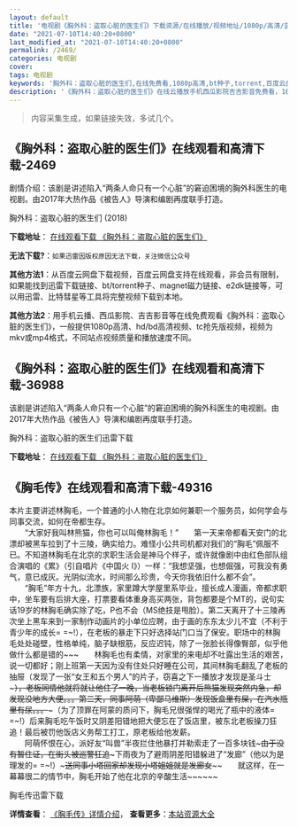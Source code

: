 ```yaml
---
layout: default
title: '电视剧《胸外科：盗取心脏的医生们》下载资源/在线播放/视频地址/1080p/高清/蓝光'
date: "2021-07-10T14:40:20+0800"
last_modified_at: "2021-07-10T14:40:20+0800"
permalink: /2469/
categories: 电视剧
cover:
tags: 电视剧
keywords: '胸外科：盗取心脏的医生们,在线免费看,1080p高清,bt种子,torrent,百度云盘,magnet,磁力链,迅雷下载资源'
description: '《胸外科：盗取心脏的医生们》在线云播放手机西瓜影院吉吉影音免费看，1080p高清bd/hd未删减完整版和tc抢先枪版，mkv/mp4格式，附带bt/torrent种子、magnet/磁力链、百度云盘、网盘资源迅雷下载链接'
---
```


>内容采集生成，如果链接失效，多试几个。


## 《胸外科：盗取心脏的医生们》在线观看和高清下载-2469

剧情介绍：该剧是讲述陷入“两条人命只有一个心脏”的窘迫困境的胸外科医生的电视剧。由2017年大热作品《被告人》导演和编剧再度联手打造。


胸外科：盗取心脏的医生们 (2018)

**下载地址**： [在线观看下载 《胸外科：盗取心脏的医生们》](https://www.btbtdy.me/btdy/dy13605.html) 


**无法下载?**：`如果迅雷因版权原因无法下载，关注微信公众号 `

**其他方法1**：从百度云网盘下载视频，百度云网盘支持在线观看，非会员有限制，如果能找到迅雷下载链接、bt/torrent种子、magnet磁力链接、e2dk链接等，可以用迅雷、比特彗星等工具将完整视频下载到本地。

**其他方法2**：用手机云播、西瓜影院、吉吉影音等在线免费观看《胸外科：盗取心脏的医生们》，一般提供1080p高清、hd/bd高清视频、tc抢先版视频，视频为mkv或mp4格式，不同站点视频质量和播放速度不同。


## 《胸外科：盗取心脏的医生们》在线观看和高清下载-36988

该剧是讲述陷入“两条人命只有一个心脏”的窘迫困境的胸外科医生的电视剧。由2017年大热作品《被告人》导演和编剧再度联手打造。


胸外科：盗取心脏的医生们迅雷下载

**下载地址**： [在线观看下载 《胸外科：盗取心脏的医生们》](https://www.993dy.com//vod-detail-id-31449.html) 


## 《胸毛传》在线观看和高清下载-49316

本片主要讲述林胸毛，一个普通的小人物在北京如何兼职一个服务员，如何学会与同事交流，如何在帝都生存。<br />　　“大家好我叫林熊猫，你也可以叫俺林胸毛！&rdquo;　　第一天来帝都看天安门的北漂却被黑车拉到了十三陵，确实给力。难怪小公共司机都对我们的&ldquo;胸毛”佩服不已。不知道林胸毛在北京的求职生活会是神马个样子，或许就像剧中由红色部队组合演唱的《累》（引自唱片《中国火 I》）一样：“我想坚强，也想倔强，可我没有勇气，意已成灰。光阴似流水，时间那么珍贵，今天你我依旧什么都不会”。<br />　　“胸毛”年方十九，北漂族，家里蹲大学屋里系毕业，擅长成人漫画，帝都求职中，坐车要有后排大座，打票要看体重身高买两张，背包都要是个MT的，说句实话19岁的林胸毛确实除了吃，P也不会（MS绝技是甩脸）。第二天离开了十三陵再次坐上黑车来到一家制作动画片的小单位应聘，由于画的东东太少儿不宜（不利于青少年的成长= =~!），在老板的暴走下只好选择站门口当了保安。职场中的林胸毛处处碰壁，性格单纯，脑子缺根筋，反应迟钝，除了一张脸长得像臀部，似乎他做什么都是错的~~~　　林胸毛也有柔情，对家里的来电却不吐露出生活的艰苦，说一切都好；刚上班第一天因为没有住处只好睡在公司，其间林胸毛翻乱了老板的抽屉（发现了一张&ldquo;女王和五个男人&rdquo;的片子，窃喜之下一播放才发现是圣斗士~~~），老板同情他就将就让他住了一晚，当老板锁门离开后熊猫发现突然内急，却发现没地方大便。。。第二天，同事阿萌（卑鄙马维斯）发现饭盒里有屎，在汽水瓶里有尿。。。~~~（为了顶罪在阿蒙的质问下，胸毛兄很强悍的喝光了瓶中的液体= =~!）后来胸毛吃午饭时又阴差阳错地把大便忘在了饭店里，被东北老板操刀狂追！最后被罚他饭店义务帮工打工，原老板给他发薪。<br />　　阿萌怀恨在心，派好友&ldquo;叫兽”半夜拦住他暴打并勒索走了一百多块钱~~~~~由于没有暂住证，在街头被巡警狂追~~~~~下雨夜为了避雨阴差阳错躲进了“发廊”（他以为是理发的= =~!）~~~~~送同事小塔回家却发现小塔姐姐就是发廊女~~~~~~　　就这样，在一幕幕很二的情节中，胸毛开始了他在北京的辛酸生活~~~~~~


胸毛传迅雷下载

**详情查看**： [《胸毛传》详情介绍](/movie/49316/)， **查看更多**：[本站资源大全](/movie/t/all/)

